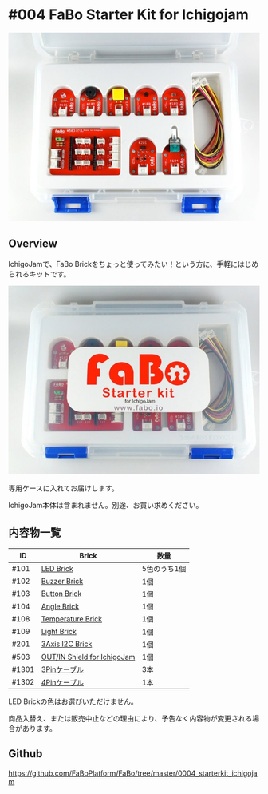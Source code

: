 # #004 FaBo Starter Kit for Ichigojam

![](./img/004_starterkit_ichigojam.jpg)
<!--COLORME-->

## Overview
IchigoJamで、FaBo Brickをちょっと使ってみたい！という方に、手軽にはじめられるキットです。

![](./img/004_doc.jpg)

専用ケースに入れてお届けします。

IchigoJam本体は含まれません。別途、お買い求めください。

## 内容物一覧

|ID|Brick|数量|
|--|--|--|
|#101|[LED Brick](http://fabo.io/101_A.html)|5色のうち1個|
|#102|[Buzzer Brick](http://fabo.io/102.html)|1個|
|#103|[Button Brick](http://fabo.io/103.html)|1個|
|#104|[Angle Brick](http://fabo.io/104.html)|1個|
|#108|[Temperature Brick](http://fabo.io/108.html)|1個|
|#109|[Light Brick](http://fabo.io/109.html)|1個|
|#201|[3Axis I2C Brick](http://fabo.io/201.html)|1個|
|#503|[OUT/IN Shield for IchigoJam](http://fabo.io/503.html)|1個|
|#1301|[3Pinケーブル](http://fabo.io/1301.html)|3本|
|#1302|[4Pinケーブル](http://fabo.io/1302.html)|1本|


LED Brickの色はお選びいただけません。

商品入替え、または販売中止などの理由により、予告なく内容物が変更される場合があります。

## Github

https://github.com/FaBoPlatform/FaBo/tree/master/0004_starterkit_ichigojam

